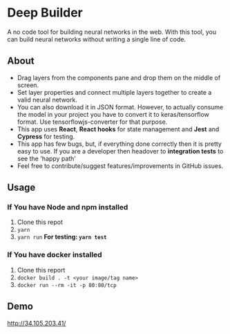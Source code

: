 # Deep Builder
A no code tool for building neural networks in the web. With this tool, you can build neural networks without writing a single line of code. 

## About
* Drag layers from the components pane and drop them on the middle of screen. 
* Set layer properties and connect multiple layers together to create a valid neural network. 
* You can also download it in JSON format. However, to actually consume the model in your project you have to convert it to keras/tensorflow format. Use tensorflowjs-converter for that purpose.
* This app uses **React**, **React hooks** for state management and **Jest** and **Cypress** for testing.
* This app has few bugs, but, if everything done correctly then it is pretty easy to use. If you are a developer then headover to **integration tests** to see the 'happy path'
* Feel free to contribute/suggest features/improvements in GitHub issues.

## Usage

### If You have Node and npm installed
 1. Clone this repot
2. ```yarn```
3. ```yarn run```
 **For testing: ```yarn test```**

### If You have docker installed
 1. Clone this report
2. ```docker build . -t <your image/tag name>```
3. ```docker run --rm -it -p 80:80/tcp```


## Demo
http://34.105.203.41/
